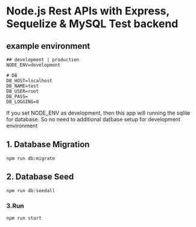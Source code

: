 # Node.js Rest APIs with Express, Sequelize & MySQL Test backend

## example environment
```
## development | production
NODE_ENV=development

# DB
DB_HOST=localhost
DB_NAME=test
DB_USER=root
DB_PASS=
DB_LOGGING=0
```
If you set NODE_ENV as development, then this app will running the sqlite for database.
So no need to additional datbase setup for development environment

## 1. Database Migration
```
npm run db:migrate
```

## 2. Database Seed
```
npm run db:seedall
```

### 3.Run
```
npm run start
```
